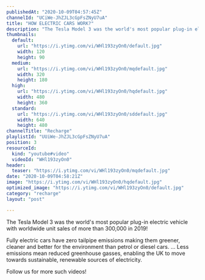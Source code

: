```yaml
---
publishedAt: "2020-10-09T04:57:45Z"
channelId: "UCiWe-JhZJL3cGpFsZNyU7uA"
title: "HOW ELECTRIC CARS WORK?"
description: "The Tesla Model 3 was the world's most popular plug-in electric vehicle with worldwide unit sales of more than 300,000 in 2019! \n\nFully electric cars have zero tailpipe emissions making them greener, cleaner and better for the environment than petrol or diesel cars. ... Less emissions mean reduced greenhouse gasses, enabling the UK to move towards sustainable, renewable sources of electricity.\n\nFollow us for more such videos!"
thumbnails:
  default:
    url: "https://i.ytimg.com/vi/WHl193zyOn0/default.jpg"
    width: 120
    height: 90
  medium:
    url: "https://i.ytimg.com/vi/WHl193zyOn0/mqdefault.jpg"
    width: 320
    height: 180
  high:
    url: "https://i.ytimg.com/vi/WHl193zyOn0/hqdefault.jpg"
    width: 480
    height: 360
  standard:
    url: "https://i.ytimg.com/vi/WHl193zyOn0/sddefault.jpg"
    width: 640
    height: 480
channelTitle: "Recharge"
playlistId: "UUiWe-JhZJL3cGpFsZNyU7uA"
position: 3
resourceId:
  kind: "youtube#video"
  videoId: "WHl193zyOn0"
header:
  teaser: "https://i.ytimg.com/vi/WHl193zyOn0/mqdefault.jpg"
date: "2020-10-09T04:58:21Z"
image: "https://i.ytimg.com/vi/WHl193zyOn0/hqdefault.jpg"
optimized_image: "https://i.ytimg.com/vi/WHl193zyOn0/default.jpg"
category: "recharge"
layout: "post"

---
```

The Tesla Model 3 was the world's most popular plug-in electric vehicle with worldwide unit sales of more than 300,000 in 2019! 

Fully electric cars have zero tailpipe emissions making them greener, cleaner and better for the environment than petrol or diesel cars. ... Less emissions mean reduced greenhouse gasses, enabling the UK to move towards sustainable, renewable sources of electricity.

Follow us for more such videos!